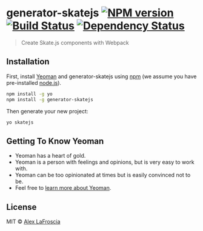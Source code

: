 # generator-skatejs [![NPM version][npm-image]][npm-url] [![Build Status][travis-image]][travis-url] [![Dependency Status][daviddm-image]][daviddm-url]
> Create Skate.js components with Webpack

## Installation

First, install [Yeoman](http://yeoman.io) and generator-skatejs using [npm](https://www.npmjs.com/) (we assume you have pre-installed [node.js](https://nodejs.org/)).

```bash
npm install -g yo
npm install -g generator-skatejs
```

Then generate your new project:

```bash
yo skatejs
```

## Getting To Know Yeoman

 * Yeoman has a heart of gold.
 * Yeoman is a person with feelings and opinions, but is very easy to work with.
 * Yeoman can be too opinionated at times but is easily convinced not to be.
 * Feel free to [learn more about Yeoman](http://yeoman.io/).

## License

MIT © [Alex LaFroscia](alexlafroscia.com)


[npm-image]: https://badge.fury.io/js/generator-skatejs.svg
[npm-url]: https://npmjs.org/package/generator-skatejs
[travis-image]: https://travis-ci.org/alexlafroscia/generator-skatejs.svg?branch=master
[travis-url]: https://travis-ci.org/alexlafroscia/generator-skatejs
[daviddm-image]: https://david-dm.org/alexlafroscia/generator-skatejs.svg?theme=shields.io
[daviddm-url]: https://david-dm.org/alexlafroscia/generator-skatejs
